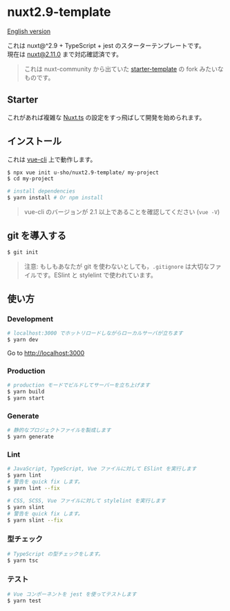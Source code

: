 # nuxt2.9-template

[English version](https://github.com/u-sho/nuxt2.9-template/blob/master/README.md)

これは nuxt@^2.9 + TypeScript + jest のスターターテンプレートです。  
現在は nuxt@2.11.0 まで対応確認済です。

> これは nuxt-community から出ていた [starter-template](https://github.com/nuxt-community/starter-template) の fork みたいなものです。

## Starter

これがあれば複雑な [Nuxt.ts](https://github.com/nuxt/nuxt.js) の設定をすっ飛ばして開発を始められます。

## インストール

これは [vue-cli](https://github.com/vuejs/vue-cli) 上で動作します。

``` bash
$ npx vue init u-sho/nuxt2.9-template/ my-project
$ cd my-project

# install dependencies
$ yarn install # Or npm install
```

> vue-cli のバージョンが 2.1 以上であることを確認してください (`vue -V`)

## git を導入する

``` bash
$ git init
```

> 注意: もしもあなたが git を使わないとしても，`.gitignore` は大切なファイルです。ESlint と stylelint で使われています。

## 使い方

### Development

``` bash
# localhost:3000 でホットリロードしながらローカルサーバが立ちます
$ yarn dev
```

Go to [http://localhost:3000](http://localhost:3000)

### Production

``` bash
# production モードでビルドしてサーバーを立ち上げます
$ yarn build
$ yarn start
```

### Generate

``` bash
# 静的なプロジェクトファイルを製成します
$ yarn generate
```

### Lint

``` bash
# JavaScript, TypeScript, Vue ファイルに対して ESlint を実行します
$ yarn lint
# 警告を quick fix します。
$ yarn lint --fix

# CSS, SCSS, Vue ファイルに対して stylelint を実行します 
$ yarn slint
# 警告を quick fix します。
$ yarn slint --fix
```

### 型チェック

``` bash
# TypeScript の型チェックをします。
$ yarn tsc
```

### テスト

``` bash
# Vue コンポーネントを jest を使ってテストします
$ yarn test
```
